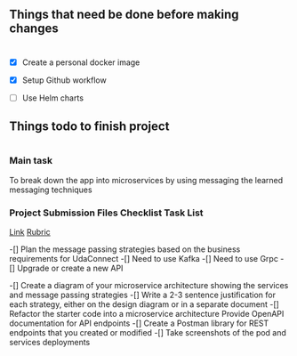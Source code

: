 ## Things that need be done before making changes
#

- [x] Create a personal docker image
- [x] Setup Github workflow
- [ ] Use Helm charts


## Things todo to finish project
#
### Main task 
To break down the app into microservices by using messaging the learned messaging techniques

### Project Submission Files Checklist Task List
[Link](https://classroom.udacity.com/nanodegrees/nd064/parts/14e73fd9-edf1-41f7-9096-c7a36f59c661/modules/e4c97111-b45e-4d30-a05f-0c414c3ffb7c/lessons/e89129c6-7b3e-4235-84f0-1c1f383cec12/concepts/389328c7-c45b-428d-86cc-aae521821300)
[Rubric](https://review.udacity.com/#!/rubrics/2924/view)

-[] Plan the message passing strategies based on the business requirements for UdaConnect
    -[] Need to use Kafka
    -[] Need to use Grpc 
    -[] Upgrade or create a new API 

-[] Create a diagram of your microservice architecture showing the services and message passing strategies
-[] Write a 2-3 sentence justification for each strategy, either on the design diagram or in a separate document
-[] Refactor the starter code into a microservice architecture Provide OpenAPI documentation for API endpoints
-[] Create a Postman library for REST endpoints that you created or modified
-[] Take screenshots of the pod and services deployments

